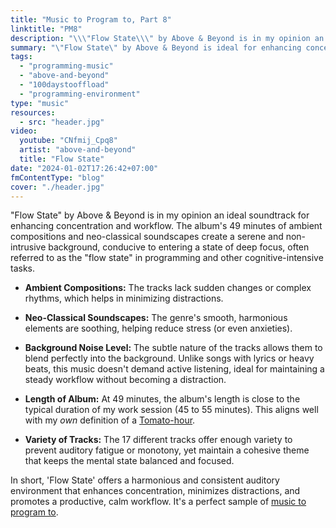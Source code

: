 ```yaml
---
title: "Music to Program to, Part 8"
linktitle: "PM8"
description: "\\\"Flow State\\\" by Above & Beyond is in my opinion an ideal soundtrack for enhancing concentration and workflow."
summary: "\"Flow State\" by Above & Beyond is ideal for enhancing concentration and workflow. The album's ambient compositions and neo-classical soundscapes create a serene and non-intrusive background, conducive to entering a state of deep focus, often referred to as the \"flow state\" in programming and other cognitive-intensive tasks."
tags:
  - "programming-music"
  - "above-and-beyond"
  - "100daystooffload"
  - "programming-environment"
type: "music"
resources:
  - src: "header.jpg"
video:
  youtube: "CNfmij_Cpq8"
  artist: "above-and-beyond"
  title: "Flow State"
date: "2024-01-02T17:26:42+07:00"
fmContentType: "blog"
cover: "./header.jpg"
---
```


"Flow State" by Above & Beyond is in my opinion an ideal soundtrack for enhancing concentration and workflow. The album's 49 minutes of ambient compositions and neo-classical soundscapes create a serene and non-intrusive background, conducive to entering a state of deep focus, often referred to as the "flow state" in programming and other cognitive-intensive tasks.

* **Ambient Compositions:** The tracks lack sudden changes or complex rhythms, which helps in minimizing distractions.

* **Neo-Classical Soundscapes:** The genre's smooth, harmonious elements are soothing, helping reduce stress (or even anxieties).

* **Background Noise Level:** The subtle nature of the tracks allows them to blend perfectly into the background. Unlike songs with lyrics or heavy beats, this music doesn't demand active listening, ideal for maintaining a steady workflow without becoming a distraction.

* **Length of Album:** At 49 minutes, the album's length is close to the typical duration of my work session (45 to 55 minutes). This aligns well with my *own* definition of a [Tomato-hour](https://en.wikipedia.org/wiki/Pomodoro_Technique).

* **Variety of Tracks:** The 17 different tracks offer enough variety to prevent auditory fatigue or monotony, yet maintain a cohesive theme that keeps the mental state balanced and focused.

In short, 'Flow State' offers a harmonious and consistent auditory environment that enhances concentration, minimizes distractions, and promotes a productive, calm workflow. It's a perfect sample of [music to program to](/tags/programming-music/).
